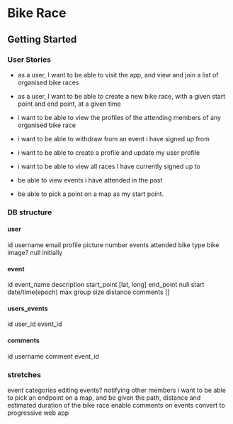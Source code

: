 # Bike Race
## Getting Started

### User Stories
- as a user, I want to be able to visit the app, and view and join a list of organised bike races

- as a user, I want to be able to create a new bike race, with a given start point and end point, at a given time

- i want to be able to view the profiles of the attending members of any organised bike race

- i want to be able to withdraw from an event i have signed up from

- i want to be able to create a profile and update my user profile

- i want to be able to view all races I have currently signed up to

- be able to view events i have attended in the past

- be able to pick a point on a map as my start point.

### DB structure

#### user
id
username
email
profile picture
number events attended
bike type
bike image? null initially


#### event
id
event_name
description
start_point [lat, long]
end_point null
start date/time(epoch)
max group size
distance
comments []


#### users_events
id
user_id
event_id


#### comments
id
username
comment
event_id

### stretches

event categories
editing events? notifying other members
i want to be able to pick an endpoint on a map, and be given the path, distance and estimated duration of the bike race
enable comments on events
convert to progressive web app 